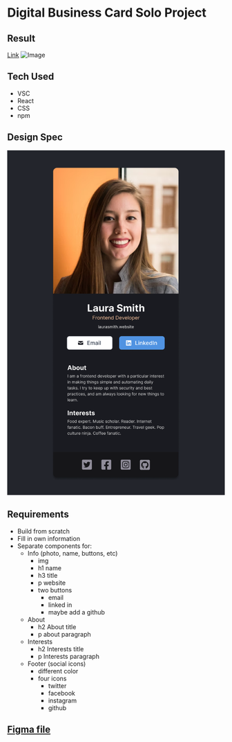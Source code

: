 # Digital Business Card Solo Project
## Result
[Link](https://sassaman-business-card.netlify.app/)
![Image](https://sassaman-business-card.netlify.app/)

## Tech Used
- VSC
- React
- CSS
- npm

## Design Spec
![Image](./images/figma-spec.png)

## Requirements
- Build from scratch
- Fill in own information
- Separate components for:
    - Info (photo, name, buttons, etc)
        - img
        - h1 name
        - h3 title
        - p website 
        - two buttons
            - email
            - linked in 
            - maybe add a github
    - About
        - h2 About title
        - p about paragraph 
    - Interests
        - h2 Interests title
        - p Interests paragraph
    - Footer (social icons)
        - different color
        - four icons
            - twitter
            - facebook
            - instagram
            - github
    
## [Figma file](https://www.figma.com/file/4ctPLUvIn5b5Ep6YPOZWWd/Digital-Business-Card?node-id=0-1&t=y9O7Qg3Q7vN5mxPL-0 )



